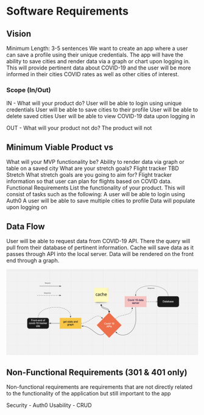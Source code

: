 # Software Requirements

## Vision

Minimum Length: 3-5 sentences
We want to create an app where a user can save a profile using their unique credentials. The app will have the ability to save cities and render data via a graph or chart upon logging in. This will provide pertinent data about COVID-19 and the user will be more informed in their cities COVID rates as well as other cities of interest. 

### Scope (In/Out)
IN - What will your product do?
User will be able to login using unique credentials
User will be able to save cities to their profile
User will be able to delete saved cities
User will be able to view COVID-19 data upon logging in

OUT - What will your product not do?
The product will not 
## Minimum Viable Product vs
What will your MVP functionality be?
Ability to render data via graph or table on a saved city
What are your stretch goals?
Flight tracker
TBD
Stretch
What stretch goals are you going to aim for?
Flight tracker information so that user can plan for flights based on COVID data.
Functional Requirements
List the functionality of your product. This will consist of tasks such as the following:
A user will be able to login using Auth0
A user will be able to save multiple cities to profile
Data will populate upon logging on
## Data Flow
User will be able to request data from COVID-19 API. There the query will pull from their database of pertinent information. Cache will save data as it passes through API into the local server. Data will be rendered on the front end through a graph. 

![Data Flow Chart](dataflow.png)

## Non-Functional Requirements (301 & 401 only)
Non-functional requirements are requirements that are not directly related to the functionality of the application but still important to the app


Security - Auth0
Usability - CRUD
